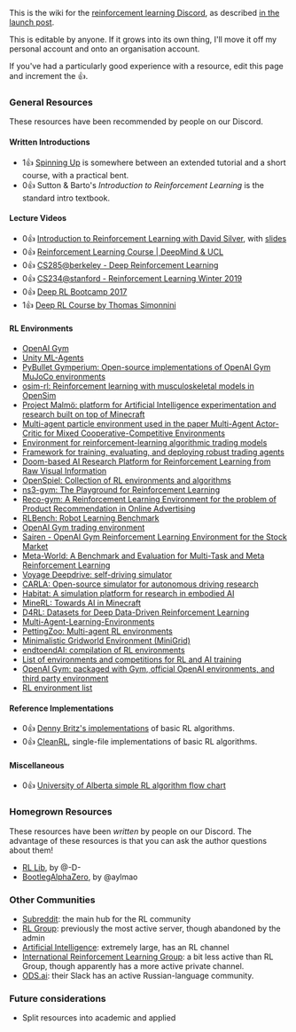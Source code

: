 This is the wiki for the [reinforcement learning Discord](https://discord.gg/xhfNqQv), as described [in the launch post](https://www.reddit.com/r/reinforcementlearning/comments/jawm37/official_reinforcement_learning_discord/). 

This is editable by anyone. If it grows into its own thing, I'll move it off my personal account and onto an organisation account.

If you've had a particularly good experience with a resource, edit this page and increment the 👍.

### General Resources
These resources have been recommended by people on our Discord.

#### Written Introductions
 * 1👍 [Spinning Up](https://spinningup.openai.com/) is somewhere between an extended tutorial and a short course, with a practical bent. 
 * 0👍 Sutton & Barto's *Introduction to Reinforcement Learning* is the standard intro textbook.

#### Lecture Videos
 * 0👍 [Introduction to Reinforcement Learning with David Silver](https://www.youtube.com/playlist?list=PLqYmG7hTraZBiG_XpjnPrSNw-1XQaM_gB), with [slides](https://www.davidsilver.uk/teaching/)
 * 0👍 [Reinforcement Learning Course | DeepMind & UCL](https://www.youtube.com/playlist?list=PLqYmG7hTraZBKeNJ-JE_eyJHZ7XgBoAyb)
 * 0👍 [CS285@berkeley - Deep Reinforcement Learning](http://rail.eecs.berkeley.edu/deeprlcourse/)
 * 0👍 [CS234@stanford - Reinforcement Learning Winter 2019](https://www.youtube.com/playlist?list=PLoROMvodv4rOSOPzutgyCTapiGlY2Nd8u)
 * 0👍 [Deep RL Bootcamp 2017](https://sites.google.com/view/deep-rl-bootcamp/lectures)
 * 1👍 [Deep RL Course by Thomas Simonnini](https://simoninithomas.github.io/deep-rl-course/)

#### RL Environments
 * [OpenAI Gym](https://gym.openai.com/)
 * [Unity ML-Agents](https://github.com/Unity-Technologies/ml-agents)
 * [PyBullet Gymperium: Open-source implementations of OpenAI Gym MuJoCo environments](https://github.com/benelot/pybullet-gym)
 * [osim-rl: Reinforcement learning with musculoskeletal models in OpenSim](http://osim-rl.stanford.edu/)
 * [Project Malmö: platform for Artificial Intelligence experimentation and research built on top of Minecraft](https://github.com/Microsoft/malmo)
 * [Multi-agent particle environment used in the paper Multi-Agent Actor-Critic for Mixed Cooperative-Competitive Environments](https://github.com/openai/multiagent-particle-envs)
 * [Environment for reinforcement-learning algorithmic trading models](https://github.com/hackthemarket/gym-trading)
 * [Framework for training, evaluating, and deploying robust trading agents](https://github.com/tensortrade-org/tensortrade)
 * [Doom-based AI Research Platform for Reinforcement Learning from Raw Visual Information](https://github.com/mwydmuch/ViZDoom)
 * [OpenSpiel: Collection of RL environments and algorithms](https://github.com/deepmind/open_spiel)
 * [ns3-gym: The Playground for Reinforcement Learning](https://github.com/tkn-tub/ns3-gym)
 * [Reco-gym: A Reinforcement Learning Environment for the problem of Product Recommendation in Online Advertising](https://github.com/criteo-research/reco-gym)
 * [RLBench: Robot Learning Benchmark](https://sites.google.com/view/rlbench)
 * [OpenAI Gym trading environment](https://github.com/AminHP/gym-anytrading)
 * [Sairen - OpenAI Gym Reinforcement Learning Environment for the Stock Market](https://doctorj.gitlab.io/sairen/)
 * [Meta-World: A Benchmark and Evaluation for Multi-Task and Meta Reinforcement Learning](https://meta-world.github.io/)
 * [Voyage Deepdrive: self-driving simulator](https://deepdrive.voyage.auto/)
 * [CARLA: Open-source simulator for autonomous driving research](http://carla.org/)
 * [Habitat: A simulation platform for research in embodied AI](https://aihabitat.org/)
 * [MineRL: Towards AI in Minecraft](https://minerl.io/)
 * [D4RL: Datasets for Deep Data-Driven Reinforcement Learning](https://sites.google.com/view/d4rl/home)
 * [Multi-Agent-Learning-Environments](https://github.com/Bigpig4396/Multi-Agent-Reinforcement-Learning-Environment)
 * [PettingZoo: Multi-agent RL environments](https://www.pettingzoo.ml/)
 * [Minimalistic Gridworld Environment (MiniGrid)](https://github.com/maximecb/gym-minigrid)
 * [endtoendAI: compilation of RL environments](https://www.endtoend.ai/envs/)
 * [List of environments and competitions for RL and AI training](https://github.com/dbobrenko/ai-learning-environments)
 * [OpenAI Gym: packaged with Gym, official OpenAI environments, and third party environment](https://github.com/openai/gym/blob/master/docs/environments.md)
 * [RL environment list](https://github.com/clvrai/awesome-rl-envs)

#### Reference Implementations
 * 0👍 [Denny Britz's implementations](https://github.com/dennybritz/reinforcement-learning) of basic RL algorithms.
 * 0👍 [CleanRL](https://github.com/vwxyzjn/cleanrl/tree/master/cleanrl), single-file implementations of basic RL algorithms.

#### Miscellaneous
 * 0👍 [University of Alberta simple RL algorithm flow chart](https://cdn.discordapp.com/attachments/765294874832273422/768753225783836682/rl_algorithms_diagram.png)

### Homegrown Resources
These resources have been *written* by people on our Discord. The advantage of these resources is that you can ask the author questions about them! 

* [RL Lib](https://github.com/DarylRodrigo/rl_lib), by @-D-
* [BootlegAlphaZero](https://github.com/instance01/BootlegAlphaZero/), by @aylmao

### Other Communities
 * [Subreddit](https://www.reddit.com/r/reinforcementlearning/): the main hub for the RL community
 * [RL Group](https://discord.gg/2hz4kzK): previously the most active server, though abandoned by the admin
 * [Artificial Intelligence](https://discord.gg/gFCT9jm): extremely large, has an RL channel
 * [International Reinforcement Learning Group](https://discord.gg/2Z98qcQ): a bit less active than RL Group, though apparently has a more active private channel.
 * [ODS.ai](https://ods.ai/): their Slack has an active Russian-language community.

### Future considerations
 * Split resources into academic and applied